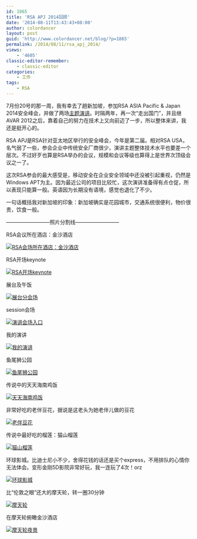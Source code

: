 ```yaml
---
id: 1865
title: 'RSA APJ 2014回顾'
date: '2014-08-11T13:43:43+08:00'
author: colordancer
layout: post
guid: 'http://www.colordancer.net/blog/?p=1865'
permalink: /2014/08/11/rsa_apj_2014/
views:
    - '4605'
classic-editor-remember:
    - classic-editor
categories:
    - 工作
tags:
    - RSA
---
```


7月份20号的那一周，我有幸去了趟新加坡，参加RSA ASIA Pacific &amp; Japan 2014安全峰会，并做了两场[主题演讲](http://www.rsaconference.com/events/ap14/speakers/rongyu-zhou)。时隔两年，再一次“走出国门”，并且继AVAR 2012之后，靠着自己的努力在技术上又向前迈了一步，所以整体来讲，我还是挺开心的。

RSA APJ是RSA针对亚太地区举行的安全峰会，今年是第二届。相对RSA USA，名气弱了一些，参会企业中传统安全厂商很少，演讲主题整体技术水平也要差一个层次。不过好歹也算是RSA举办的会议，规模和会议等级也算得上是世界次顶级会议之一了。

这次RSA参会的最大感受是，移动安全在企业安全领域中还没被引起重视，仍然是Windows APT为主。因为最近公司的项目比较忙，这次演讲准备得有点仓促，所以表现只能算一般。英语因为长期没有语境，感觉也退化了不少。

一句话概括我对新加坡的印象：新加坡确实是花园城市，交通系统很便利，物价很贵，饮食一般。

————————–照片分割线————————–

RSA会议所在酒店：金沙酒店

[![RSA会场所在酒店：金沙酒店](http://www.colordancer.net/blog/wp-content/uploads/2014/08/IMG_5016-600x450.jpg)](http://www.colordancer.net/blog/wp-content/uploads/2014/08/IMG_5016.jpg)

RSA开场keynote

[![RSA开场keynote](http://www.colordancer.net/blog/wp-content/uploads/2014/08/RSA开场keynote-600x399.jpg)](http://www.colordancer.net/blog/wp-content/uploads/2014/08/RSA开场keynote.jpg)

展台及午饭

[![展台分会场](http://www.colordancer.net/blog/wp-content/uploads/2014/08/展台分会场-600x337.jpg)](http://www.colordancer.net/blog/wp-content/uploads/2014/08/展台分会场.jpg)

session会场

[![演讲会场入口](http://www.colordancer.net/blog/wp-content/uploads/2014/08/演讲会场入口-337x600.jpg)](http://www.colordancer.net/blog/wp-content/uploads/2014/08/演讲会场入口.jpg)

我的演讲

[![我的演讲](http://www.colordancer.net/blog/wp-content/uploads/2014/08/mmexport1406207561907-449x600.jpg)](http://www.colordancer.net/blog/wp-content/uploads/2014/08/mmexport1406207561907.jpg)

鱼尾狮公园

[![鱼尾狮公园](http://www.colordancer.net/blog/wp-content/uploads/2014/08/IMG_5041-600x450.jpg)](http://www.colordancer.net/blog/wp-content/uploads/2014/08/IMG_5041.jpg)

传说中的天天海南鸡饭

[![天天海南鸡饭](http://www.colordancer.net/blog/wp-content/uploads/2014/08/IMG_4987-600x450.jpg)](http://www.colordancer.net/blog/wp-content/uploads/2014/08/IMG_4987.jpg)

非常好吃的老伴豆花，据说是这老头为她老伴儿做的豆花

[![老伴豆花](http://www.colordancer.net/blog/wp-content/uploads/2014/08/IMG_4993-450x600.jpg)](http://www.colordancer.net/blog/wp-content/uploads/2014/08/IMG_4993.jpg)

传说中最好吃的榴莲：猫山榴莲

[![猫山榴莲](http://www.colordancer.net/blog/wp-content/uploads/2014/08/IMG_5644-600x450.jpg)](http://www.colordancer.net/blog/wp-content/uploads/2014/08/IMG_5644.jpg)

环球影城。比迪士尼小不少，舍得花钱的话还是买个express，不用排队的心情你无法体会。变形金刚5D影院非常好玩，我一连玩了4次！orz

[![环球影城](http://www.colordancer.net/blog/wp-content/uploads/2014/08/IMG_5438-450x600.jpg)](http://www.colordancer.net/blog/wp-content/uploads/2014/08/IMG_5438.jpg)

比“伦敦之眼”还大的摩天轮，转一圈30分钟

[![摩天轮](http://www.colordancer.net/blog/wp-content/uploads/2014/08/20140721_1857513-337x600.jpg)](http://www.colordancer.net/blog/wp-content/uploads/2014/08/20140721_1857513.jpg)

在摩天轮俯瞰金沙酒店

[![摩天轮夜景](http://www.colordancer.net/blog/wp-content/uploads/2014/08/IMG_5248-600x450.jpg)](http://www.colordancer.net/blog/wp-content/uploads/2014/08/IMG_5248.jpg)